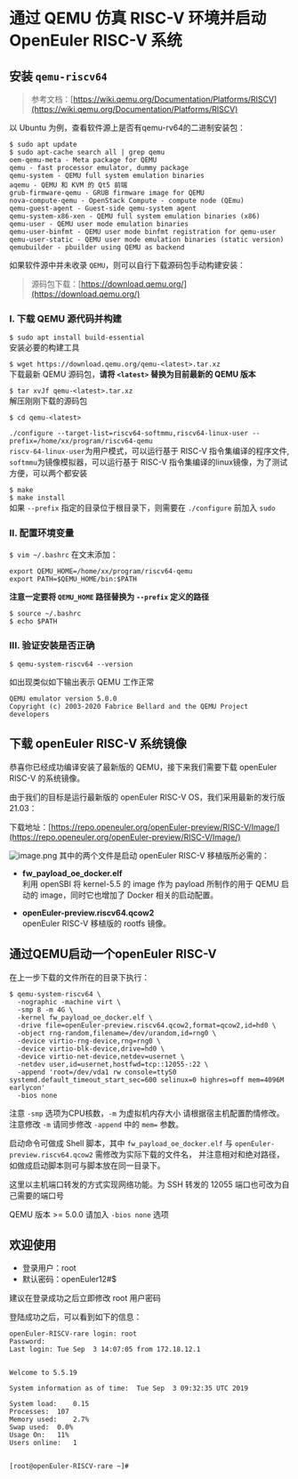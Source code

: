 # 通过 QEMU 仿真 RISC-V 环境并启动 OpenEuler RISC-V 系统

## 安装 `qemu-riscv64`
> 参考文档：[https://wiki.qemu.org/Documentation/Platforms/RISCV](https://wiki.qemu.org/Documentation/Platforms/RISCV)


以 Ubuntu 为例，查看软件源上是否有qemu-rv64的二进制安装包：
```
$ sudo apt update
$ sudo apt-cache search all | grep qemu
oem-qemu-meta - Meta package for QEMU
qemu - fast processor emulator, dummy package
qemu-system - QEMU full system emulation binaries
aqemu - QEMU 和 KVM 的 Qt5 前端
grub-firmware-qemu - GRUB firmware image for QEMU
nova-compute-qemu - OpenStack Compute - compute node (QEmu)
qemu-guest-agent - Guest-side qemu-system agent
qemu-system-x86-xen - QEMU full system emulation binaries (x86)
qemu-user - QEMU user mode emulation binaries
qemu-user-binfmt - QEMU user mode binfmt registration for qemu-user
qemu-user-static - QEMU user mode emulation binaries (static version)
qemubuilder - pbuilder using QEMU as backend
```

如果软件源中并未收录 `QEMU`，则可以自行下载源码包手动构建安装：      

> 源码包下载：[https://download.qemu.org/](https://download.qemu.org/)


### I. 下载 QEMU 源代码并构建


`$ sudo apt install build-essential`      
安装必要的构建工具

`$ wget https://download.qemu.org/qemu-<latest>.tar.xz`     
 下载最新 QEMU 源码包，**请将 `<latest>` 替换为目前最新的 QEMU 版本**

`$ tar xvJf qemu-<latest>.tar.xz`     
解压刚刚下载的源码包

`$ cd qemu-<latest>`



`./configure --target-list=riscv64-softmmu,riscv64-linux-user --prefix=/home/xx/program/riscv64-qemu`      
`riscv-64-linux-user`为用户模式，可以运行基于 RISC-V 指令集编译的程序文件, `softmmu`为镜像模拟器，可以运行基于 RISC-V 指令集编译的linux镜像，为了测试方便，可以两个都安装

`$ make`     
`$ make install`       
如果 `--prefix` 指定的目录位于根目录下，则需要在 `./configure` 前加入 `sudo`


### II. 配置环境变量

`$ vim ~/.bashrc`
在文末添加：
````
export QEMU_HOME=/home/xx/program/riscv64-qemu
export PATH=$QEMU_HOME/bin:$PATH
````
**注意一定要将 `QEMU_HOME` 路径替换为 `--prefix` 定义的路径**

`$ source ~/.bashrc`       
`$ echo $PATH`



### III. 验证安装是否正确

`$ qemu-system-riscv64 --version`

如出现类似如下输出表示 QEMU 工作正常
````
QEMU emulator version 5.0.0
Copyright (c) 2003-2020 Fabrice Bellard and the QEMU Project developers
````



## 下载 openEuler RISC-V 系统镜像
恭喜你已经成功编译安装了最新版的 QEMU，接下来我们需要下载 openEuler RISC-V 的系统镜像。

由于我们的目标是运行最新版的 openEuler RISC-V OS，我们采用最新的发行版 21.03：

下载地址：[https://repo.openeuler.org/openEuler-preview/RISC-V/Image/](https://repo.openeuler.org/openEuler-preview/RISC-V/Image/)     

![image.png](https://cdn.nlark.com/yuque/0/2021/png/12590933/1627377517238-78ff64df-4328-46db-8a25-b611a03eaccb.png#align=left&display=inline&height=285&id=oWpqj&margin=%5Bobject%20Object%5D&name=image.png&originHeight=285&originWidth=1120&size=48561&status=done&style=none&width=1120)
其中的两个文件是启动 openEuler RISC-V 移植版所必需的：
* **fw_payload_oe_docker.elf**       
利用 openSBI 将 kernel-5.5 的 image 作为 payload 所制作的用于 QEMU 启动的 image，同时它也增加了 Docker 相关的启动配置。

* **openEuler-preview.riscv64.qcow2**     
openEuler RISC-V 移植版的 rootfs 镜像。



## 通过QEMU启动一个openEuler RISC-V

在上一步下载的文件所在的目录下执行：

```
$ qemu-system-riscv64 \
  -nographic -machine virt \
  -smp 8 -m 4G \
  -kernel fw_payload_oe_docker.elf \
  -drive file=openEuler-preview.riscv64.qcow2,format=qcow2,id=hd0 \
  -object rng-random,filename=/dev/urandom,id=rng0 \
  -device virtio-rng-device,rng=rng0 \
  -device virtio-blk-device,drive=hd0 \
  -device virtio-net-device,netdev=usernet \
  -netdev user,id=usernet,hostfwd=tcp::12055-:22 \
  -append 'root=/dev/vda1 rw console=ttyS0 systemd.default_timeout_start_sec=600 selinux=0 highres=off mem=4096M earlycon'
  -bios none
````
注意 `-smp` 选项为CPU核数，`-m` 为虚拟机内存大小 请根据宿主机配置酌情修改。注意修改 `-m` 请同步修改 `-append` 中的 `mem=` 参数。

启动命令可做成 Shell 脚本，其中 `fw_payload_oe_docker.elf` 与 `openEuler-preview.riscv64.qcow2` 需修改为实际下载的文件名， 并注意相对和绝对路径，如做成启动脚本则可与脚本放在同一目录下。     

这里以主机端口转发的方式实现网络功能。为 SSH 转发的 12055 端口也可改为自己需要的端口号    

QEMU 版本 >= 5.0.0 请加入 `-bios none` 选项

## 欢迎使用

- 登录用户：root 
- 默认密码：openEuler12#$

建议在登录成功之后立即修改 root 用户密码



登陆成功之后，可以看到如下的信息：
```
openEuler-RISCV-rare login: root
Password: 
Last login: Tue Sep  3 14:07:05 from 172.18.12.1


Welcome to 5.5.19

System information as of time: 	Tue Sep  3 09:32:35 UTC 2019

System load: 	0.15
Processes: 	107
Memory used: 	2.7%
Swap used: 	0.0%
Usage On: 	11%
Users online: 	1


[root@openEuler-RISCV-rare ~]# 
```

